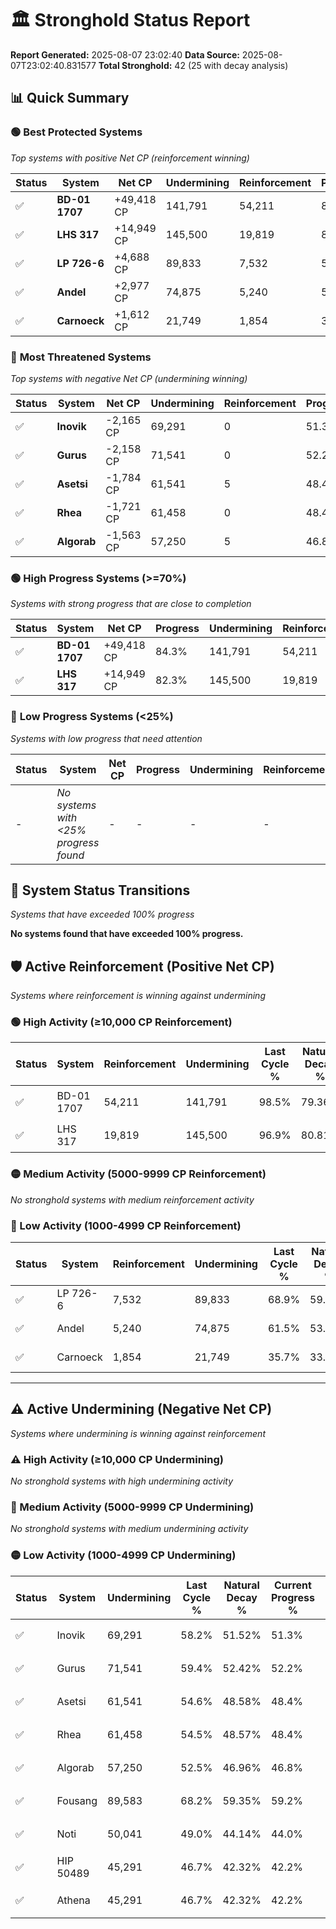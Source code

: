 # 🏛️ Stronghold Status Report

**Report Generated:** 2025-08-07 23:02:40
**Data Source:** 2025-08-07T23:02:40.831577
**Total Stronghold:** 42 (25 with decay analysis)

## 📊 Quick Summary

### 🟢 **Best Protected Systems**
*Top systems with positive Net CP (reinforcement winning)*

| Status | System | Net CP | Undermining | Reinforcement | Progress |
|--------|--------|--------|-------------|---------------|----------|
| ✅ | **BD-01 1707** | +49,418 CP | 141,791 | 54,211 | 84.3% |
| ✅ | **LHS 317** | +14,949 CP | 145,500 | 19,819 | 82.3% |
| ✅ | **LP 726-6** | +4,688 CP | 89,833 | 7,532 | 59.9% |
| ✅ | **Andel** | +2,977 CP | 74,875 | 5,240 | 54.0% |
| ✅ | **Carnoeck** | +1,612 CP | 21,749 | 1,854 | 33.5% |

### 🔴 **Most Threatened Systems**
*Top systems with negative Net CP (undermining winning)*

| Status | System | Net CP | Undermining | Reinforcement | Progress |
|--------|--------|--------|-------------|---------------|----------|
| ✅ | **Inovik** | -2,165 CP | 69,291 | 0 | 51.3% |
| ✅ | **Gurus** | -2,158 CP | 71,541 | 0 | 52.2% |
| ✅ | **Asetsi** | -1,784 CP | 61,541 | 5 | 48.4% |
| ✅ | **Rhea** | -1,721 CP | 61,458 | 0 | 48.4% |
| ✅ | **Algorab** | -1,563 CP | 57,250 | 5 | 46.8% |

### 🟢 **High Progress Systems (>=70%)**
*Systems with strong progress that are close to completion*

| Status | System | Net CP | Progress | Undermining | Reinforcement |
|--------|--------|--------|----------|-------------|---------------|
| ✅ | **BD-01 1707** | +49,418 CP | 84.3% | 141,791 | 54,211 |
| ✅ | **LHS 317** | +14,949 CP | 82.3% | 145,500 | 19,819 |

### 🔴 **Low Progress Systems (<25%)**
*Systems with low progress that need attention*

| Status | System | Net CP | Progress | Undermining | Reinforcement |
|--------|--------|--------|----------|-------------|---------------|
| - | *No systems with <25% progress found* | - | - | - | - |
## 🔄 System Status Transitions
*Systems that have exceeded 100% progress*

**No systems found that have exceeded 100% progress.**

## 🛡️ Active Reinforcement (Positive Net CP)
*Systems where reinforcement is winning against undermining*

### 🟢 High Activity (≥10,000 CP Reinforcement)

| Status | System | Reinforcement | Undermining | Last Cycle % | Natural Decay % | Current Progress % | Current CP | Net CP | Activity |
|--------|--------|---------------|-------------|--------------|-----------------|-------------------|------------|--------|----------|
| ✅ | BD-01 1707 | 54,211 | 141,791 | 98.5% | 79.36% | 84.3% | 843,000 | +49,418 | 🟢 High Reinforcement |
| ✅ | LHS 317 | 19,819 | 145,500 | 96.9% | 80.81% | 82.3% | 823,000 | +14,949 | 🟢 High Reinforcement |

### 🟡 Medium Activity (5000-9999 CP Reinforcement)

*No stronghold systems with medium reinforcement activity*

### 🔴 Low Activity (1000-4999 CP Reinforcement)

| Status | System | Reinforcement | Undermining | Last Cycle % | Natural Decay % | Current Progress % | Current CP | Net CP | Activity |
|--------|--------|---------------|-------------|--------------|-----------------|-------------------|------------|--------|----------|
| ✅ | LP 726-6 | 7,532 | 89,833 | 68.9% | 59.43% | 59.9% | 599,000 | +4,688 | 🔵 Low Reinforcement |
| ✅ | Andel | 5,240 | 74,875 | 61.5% | 53.70% | 54.0% | 540,000 | +2,977 | 🔵 Low Reinforcement |
| ✅ | Carnoeck | 1,854 | 21,749 | 35.7% | 33.34% | 33.5% | 335,000 | +1,612 | 🔵 Low Reinforcement |


---

## ⚠️ Active Undermining (Negative Net CP)
*Systems where undermining is winning against reinforcement*

### ⚠️ High Activity (≥10,000 CP Undermining)

*No stronghold systems with high undermining activity*

### 🔶 Medium Activity (5000-9999 CP Undermining)

*No stronghold systems with medium undermining activity*

### 🟡 Low Activity (1000-4999 CP Undermining)

| Status | System | Undermining | Last Cycle % | Natural Decay % | Current Progress % | Reinforcement | Current CP | Net CP | Activity |
|--------|--------|-------------|--------------|-----------------|-------------------|---------------|------------|--------|----------|
| ✅ | Inovik | 69,291 | 58.2% | 51.52% | 51.3% | 0 | 513,000 | -2,165 | 🟡 Low Undermining |
| ✅ | Gurus | 71,541 | 59.4% | 52.42% | 52.2% | 0 | 522,000 | -2,158 | 🟡 Low Undermining |
| ✅ | Asetsi | 61,541 | 54.6% | 48.58% | 48.4% | 5 | 484,000 | -1,784 | 🟡 Low Undermining |
| ✅ | Rhea | 61,458 | 54.5% | 48.57% | 48.4% | 0 | 484,000 | -1,721 | 🟡 Low Undermining |
| ✅ | Algorab | 57,250 | 52.5% | 46.96% | 46.8% | 5 | 468,000 | -1,563 | 🟡 Low Undermining |
| ✅ | Fousang | 89,583 | 68.2% | 59.35% | 59.2% | 1,326 | 592,000 | -1,478 | 🟡 Low Undermining |
| ✅ | Noti | 50,041 | 49.0% | 44.14% | 44.0% | 10 | 440,000 | -1,414 | 🟡 Low Undermining |
| ✅ | HIP 50489 | 45,291 | 46.7% | 42.32% | 42.2% | 0 | 422,000 | -1,236 | 🟡 Low Undermining |
| ✅ | Athena | 45,291 | 46.7% | 42.32% | 42.2% | 1 | 422,000 | -1,235 | 🟡 Low Undermining |
